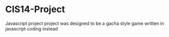 # CIS14-Project
Javascript project
project was designed to be a gacha style game written in javascript coding instead
